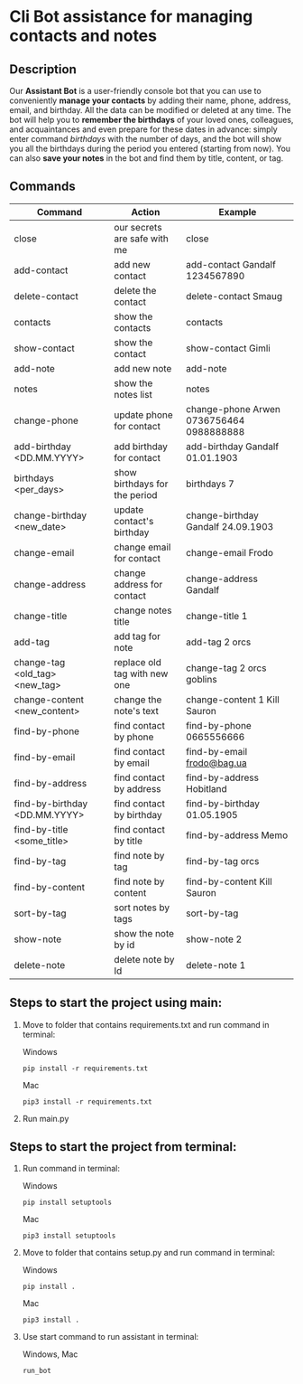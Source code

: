 # Cli Bot assistance for managing contacts and notes

## Description

Our **Assistant Bot** is a user-friendly console bot that you can use to conveniently **manage your contacts** by adding their name, phone, address, email, and birthday. All the data can be modified or deleted at any time. The bot will help you to **remember the birthdays** of your loved ones, colleagues, and acquaintances and even prepare for these dates in advance: simply enter command _birthdays_ with the number of days, and the bot will show you all the birthdays during the period you entered (starting from now). You can also **save your notes** in the bot and find them by title, content, or tag.

## Commands

| **Command**                         | **Action**                    | **Example**                              |
| ----------------------------------- | ----------------------------- | ---------------------------------------- |
| close                               | our secrets are safe with me  | close                                    |
| add-contact                         | add new contact               | add-contact Gandalf 1234567890           |
| delete-contact <Name>               | delete the contact            | delete-contact Smaug                     |
| contacts                            | show the contacts             | contacts                                 |
| show-contact <Name>                 | show the contact              | show-contact Gimli                       |
| add-note <note>                     | add new note                  | add-note                                 |
| notes                               | show the notes list           | notes                                    |
| change-phone <Name> <old> <new>     | update phone for contact      | change-phone Arwen 0736756464 0988888888 |
| add-birthday <Name> <DD.MM.YYYY>    | add birthday for contact      | add-birthday Gandalf 01.01.1903          |
| birthdays <per_days>                | show birthdays for the period | birthdays 7                              |
| change-birthday <Name> <new_date>   | update contact's birthday     | change-birthday Gandalf 24.09.1903       |
| change-email                        | change email for contact      | change-email Frodo                       |
| change-address                      | change address for contact    | change-address Gandalf                   |
| change-title                        | change notes title            | change-title 1                           |
| add-tag <ID> <tag>                  | add tag for note              | add-tag 2 orcs                           |
| change-tag <ID> <old_tag> <new_tag> | replace old tag with new one  | change-tag 2 orcs goblins                |
| change-content <ID> <new_content>   | change the note's text        | change-content 1 Kill Sauron             |
| find-by-phone <Phone>               | find contact by phone         | find-by-phone 0665556666                 |
| find-by-email <email>               | find contact by email         | find-by-email frodo@bag.ua               |
| find-by-address <address>           | find contact by address       | find-by-address Hobitland                |
| find-by-birthday <DD.MM.YYYY>       | find contact by birthday      | find-by-birthday 01.05.1905              |
| find-by-title <some_title>          | find contact by title         | find-by-address Memo                     |
| find-by-tag <tag>                   | find note by tag              | find-by-tag orcs                         |
| find-by-content <text>              | find note by content          | find-by-content Kill Sauron              |
| sort-by-tag                         | sort notes by tags            | sort-by-tag                              |
| show-note <ID>                      | show the note by id           | show-note 2                              |
| delete-note                         | delete note by Id             | delete-note 1                            |

## Steps to start the project using main:

1. Move to folder that contains requirements.txt and run command in terminal:

   Windows

   ```
   pip install -r requirements.txt
   ```

   Mac

   ```
   pip3 install -r requirements.txt
   ```

2. Run main.py

## Steps to start the project from terminal:

1. Run command in terminal:

   Windows

   ```
   pip install setuptools
   ```

   Mac

   ```
   pip3 install setuptools
   ```

2. Move to folder that contains setup.py and run command in terminal:

   Windows

   ```
   pip install .
   ```

   Mac

   ```
   pip3 install .
   ```

3. Use start command to run assistant in terminal:

   Windows, Mac

   ```
   run_bot
   ```
